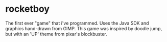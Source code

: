 rocketboy
=========

The first ever "game" that i've programmed. Uses the Java SDK and graphics hand-drawn from GIMP. This game was inspired by doodle jump, but with an 'UP' theme from pixar's blockbuster.